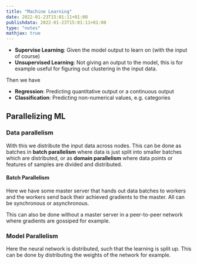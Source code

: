 ```yaml
---
title: "Machine Learning"
date: 2022-01-23T15:01:11+01:00
publishdata: 2022-01-23T15:01:11+01:00
type: "notes"
mathjax: true
---
```


- __Supervise Learning__: Given the model output to learn on (with the input of course)
- __Unsupervised Learning__: Not giving an output to the model, this is for example useful for figuring out clustering in the input data.

Then we have

- __Regression__: Predicting quantitative output or a continuous output
- __Classification__: Predicting non-numerical values, e.g. categories

## Parallelizing ML

### Data parallelism 

With this we distribute the input data across nodes. This can be done as batches in __batch parallelism__ where data is just split into smaller batches which are distributed, or as __domain parallelism__ where data points or features of samples are divided and distributed.

#### Batch Parallelism 

Here we have some master server that hands out data batches to workers and the workers send back their achieved gradients to the master. All can be synchronous or asynchronous.

This can also be done without a master server in a peer-to-peer network where gradients are gossiped for example.

### Model Parallelism

Here the neural network is distributed, such that the learning is split up. This can be done by distributing the weights of the network for example.
